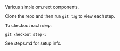 Various simple om.next components.

Clone the repo and then run `git tag`
to view each step.

To checkout each step:

    git checkout step-1

See steps.md for setup info.
